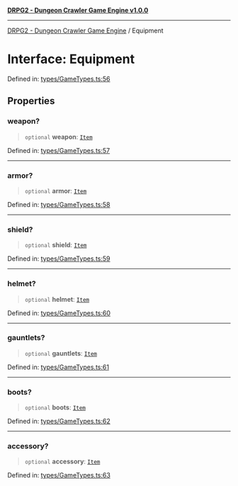 [**DRPG2 - Dungeon Crawler Game Engine v1.0.0**](../README.md)

***

[DRPG2 - Dungeon Crawler Game Engine](../globals.md) / Equipment

# Interface: Equipment

Defined in: [types/GameTypes.ts:56](https://github.com/the4ofus/drpg2/blob/main/src/types/GameTypes.ts#L56)

## Properties

### weapon?

> `optional` **weapon**: [`Item`](Item.md)

Defined in: [types/GameTypes.ts:57](https://github.com/the4ofus/drpg2/blob/main/src/types/GameTypes.ts#L57)

***

### armor?

> `optional` **armor**: [`Item`](Item.md)

Defined in: [types/GameTypes.ts:58](https://github.com/the4ofus/drpg2/blob/main/src/types/GameTypes.ts#L58)

***

### shield?

> `optional` **shield**: [`Item`](Item.md)

Defined in: [types/GameTypes.ts:59](https://github.com/the4ofus/drpg2/blob/main/src/types/GameTypes.ts#L59)

***

### helmet?

> `optional` **helmet**: [`Item`](Item.md)

Defined in: [types/GameTypes.ts:60](https://github.com/the4ofus/drpg2/blob/main/src/types/GameTypes.ts#L60)

***

### gauntlets?

> `optional` **gauntlets**: [`Item`](Item.md)

Defined in: [types/GameTypes.ts:61](https://github.com/the4ofus/drpg2/blob/main/src/types/GameTypes.ts#L61)

***

### boots?

> `optional` **boots**: [`Item`](Item.md)

Defined in: [types/GameTypes.ts:62](https://github.com/the4ofus/drpg2/blob/main/src/types/GameTypes.ts#L62)

***

### accessory?

> `optional` **accessory**: [`Item`](Item.md)

Defined in: [types/GameTypes.ts:63](https://github.com/the4ofus/drpg2/blob/main/src/types/GameTypes.ts#L63)
